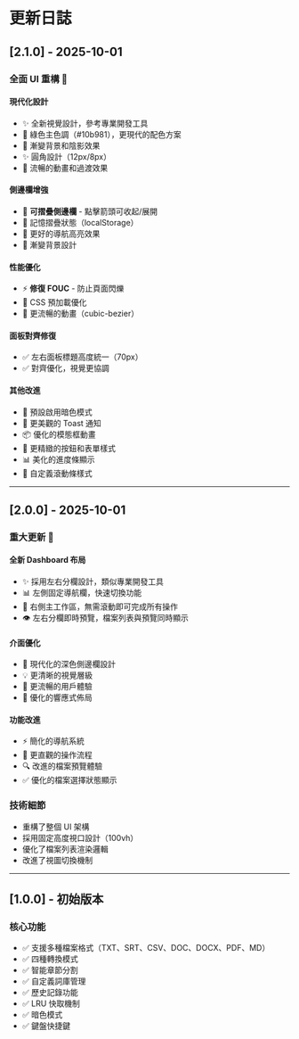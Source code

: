# 更新日誌

## [2.1.0] - 2025-10-01

### 全面 UI 重構 🎨

#### 現代化設計
- ✨ 全新視覺設計，參考專業開發工具
- 🎨 綠色主色調（#10b981），更現代的配色方案
- 🌈 漸變背景和陰影效果
- ✨ 圓角設計（12px/8px）
- 💫 流暢的動畫和過渡效果

#### 側邊欄增強
- 🔄 **可摺疊側邊欄** - 點擊箭頭可收起/展開
- 💾 記憶摺疊狀態（localStorage）
- 🎯 更好的導航高亮效果
- 🌊 漸變背景設計

#### 性能優化
- ⚡ **修復 FOUC** - 防止頁面閃爍
- 🚀 CSS 預加載優化
- 💨 更流暢的動畫（cubic-bezier）

#### 面板對齊修復
- ✅ 左右面板標題高度統一（70px）
- ✅ 對齊優化，視覺更協調

#### 其他改進
- 🎯 預設啟用暗色模式
- 🔔 更美觀的 Toast 通知
- 📦 優化的模態框動畫
- 🎨 更精緻的按鈕和表單樣式
- 📊 美化的進度條顯示
- 🎪 自定義滾動條樣式

---

## [2.0.0] - 2025-10-01

### 重大更新 🎉

#### 全新 Dashboard 布局
- ✨ 採用左右分欄設計，類似專業開發工具
- 📊 左側固定導航欄，快速切換功能
- 🔄 右側主工作區，無需滾動即可完成所有操作
- 👁️ 左右分欄即時預覽，檔案列表與預覽同時顯示

#### 介面優化
- 🎨 現代化的深色側邊欄設計
- 💡 更清晰的視覺層級
- 🚀 更流暢的用戶體驗
- 📱 優化的響應式佈局

#### 功能改進
- ⚡ 簡化的導航系統
- 🎯 更直觀的操作流程
- 🔍 改進的檔案預覽體驗
- ✅ 優化的檔案選擇狀態顯示

### 技術細節
- 重構了整個 UI 架構
- 採用固定高度視口設計（100vh）
- 優化了檔案列表渲染邏輯
- 改進了視圖切換機制

---

## [1.0.0] - 初始版本

### 核心功能
- ✅ 支援多種檔案格式（TXT、SRT、CSV、DOC、DOCX、PDF、MD）
- ✅ 四種轉換模式
- ✅ 智能章節分割
- ✅ 自定義詞庫管理
- ✅ 歷史記錄功能
- ✅ LRU 快取機制
- ✅ 暗色模式
- ✅ 鍵盤快捷鍵

